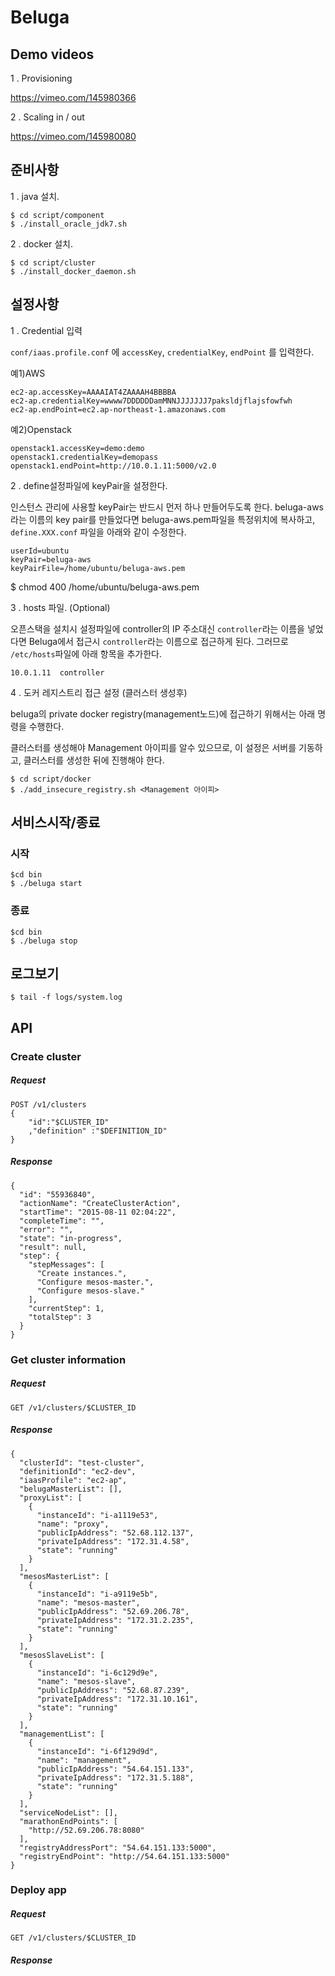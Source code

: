 # Beluga

## Demo videos

1 . Provisioning

https://vimeo.com/145980366

2 . Scaling in / out

https://vimeo.com/145980080

## 준비사항

1 . java 설치.
```
$ cd script/component
$ ./install_oracle_jdk7.sh
```

2 . docker 설치.

```
$ cd script/cluster
$ ./install_docker_daemon.sh
```

## 설정사항

1 . Credential 입력

`conf/iaas.profile.conf` 에 `accessKey`, `credentialKey`, `endPoint` 를 입력한다.

예1)AWS

```
ec2-ap.accessKey=AAAAIAT4ZAAAAH4BBBBA
ec2-ap.credentialKey=wwww7DDDDDDamMNNJJJJJJJ7paksldjflajsfowfwh
ec2-ap.endPoint=ec2.ap-northeast-1.amazonaws.com
```

예2)Openstack
```
openstack1.accessKey=demo:demo
openstack1.credentialKey=demopass
openstack1.endPoint=http://10.0.1.11:5000/v2.0
```


2 . define설정파일에 keyPair을 설정한다.

인스턴스 관리에 사용할 keyPair는 반드시 먼저 하나 만들어두도록 한다.
beluga-aws라는 이름의 key pair를 만들었다면 beluga-aws.pem파일을 특정위치에 복사하고, `define.XXX.conf` 파일을 아래와 같이 수정한다.

```
userId=ubuntu
keyPair=beluga-aws
keyPairFile=/home/ubuntu/beluga-aws.pem
```

$ chmod 400 /home/ubuntu/beluga-aws.pem

3 . hosts 파일. (Optional)

오픈스택을 설치시 설정파일에 controller의 IP 주소대신 `controller`라는 이름을 넣었다면 Beluga에서 접근시 `controller`라는 이름으로 접근하게 된다. 그러므로 `/etc/hosts`파일에 아래 항목을 추가한다.
```
10.0.1.11  controller
```

4 . 도커 레지스트리 접근 설정 (클러스터 생성후)

beluga의 private docker registry(management노드)에 접근하기 위해서는 아래 명령을 수행한다.

클러스터를 생성해야 Management 아이피를 알수 있으므로, 이 설정은 서버를 기동하고, 클러스터를 생성한 뒤에 진행해야 한다.
```
$ cd script/docker
$ ./add_insecure_registry.sh <Management 아이피>
```

## 서비스시작/종료

### 시작
```
$cd bin
$ ./beluga start
```
### 종료
```
$cd bin
$ ./beluga stop
```

## 로그보기
```
$ tail -f logs/system.log
```


## API

### Create cluster
##### Request
```
POST /v1/clusters
{
    "id":"$CLUSTER_ID"
    ,"definition" :"$DEFINITION_ID"
}
```
##### Response
```
{
  "id": "55936840",
  "actionName": "CreateClusterAction",
  "startTime": "2015-08-11 02:04:22",
  "completeTime": "",
  "error": "",
  "state": "in-progress",
  "result": null,
  "step": {
    "stepMessages": [
      "Create instances.",
      "Configure mesos-master.",
      "Configure mesos-slave."
    ],
    "currentStep": 1,
    "totalStep": 3
  }
}
```


### Get cluster information
##### Request
```
GET /v1/clusters/$CLUSTER_ID
```
##### Response
```
{
  "clusterId": "test-cluster",
  "definitionId": "ec2-dev",
  "iaasProfile": "ec2-ap",
  "belugaMasterList": [],
  "proxyList": [
    {
      "instanceId": "i-a1119e53",
      "name": "proxy",
      "publicIpAddress": "52.68.112.137",
      "privateIpAddress": "172.31.4.58",
      "state": "running"
    }
  ],
  "mesosMasterList": [
    {
      "instanceId": "i-a9119e5b",
      "name": "mesos-master",
      "publicIpAddress": "52.69.206.78",
      "privateIpAddress": "172.31.2.235",
      "state": "running"
    }
  ],
  "mesosSlaveList": [
    {
      "instanceId": "i-6c129d9e",
      "name": "mesos-slave",
      "publicIpAddress": "52.68.87.239",
      "privateIpAddress": "172.31.10.161",
      "state": "running"
    }
  ],
  "managementList": [
    {
      "instanceId": "i-6f129d9d",
      "name": "management",
      "publicIpAddress": "54.64.151.133",
      "privateIpAddress": "172.31.5.188",
      "state": "running"
    }
  ],
  "serviceNodeList": [],
  "marathonEndPoints": [
    "http://52.69.206.78:8080"
  ],
  "registryAddressPort": "54.64.151.133:5000",
  "registryEndPoint": "http://54.64.151.133:5000"
}
```


### Deploy app
##### Request
```
GET /v1/clusters/$CLUSTER_ID
```
##### Response
```

```
